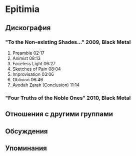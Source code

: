 # Epitimia



## Дискография

### "To the Non-existing Shades..." 2009, Black Metal

1. Preamble	02:17	
2. Animist	08:13	
3. Faceless Light	06:27	
4. Sketches of Pain	08:04	
5. Improvisation	03:06	
6. Oblivion	06:46	
7. Avodah Zarah (Conclusion)	11:14

### "Four Truths of the Noble Ones" 2010, Black Metal




## Отношения с другими группами


## Обсуждения


## Упоминания

